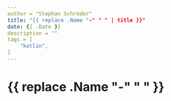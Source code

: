 ```yaml
---
author = "Stephan Schröder"
title: "{{ replace .Name "-" " " | title }}"
date: {{ .Date }}
description = ""
tags = [
    "kotlin",
]
---
```


# {{ replace .Name "-" " " }}

